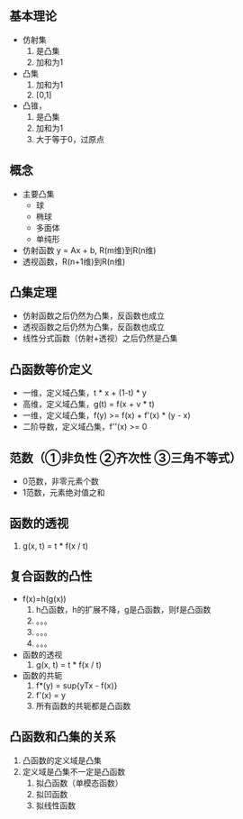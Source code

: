 ## 基本理论
* 仿射集
  1. 是凸集
  2. 加和为1
* 凸集
  1. 加和为1
  2. [0,1]
* 凸锥，
  1. 是凸集 
  2. 加和为1 
  3. 大于等于0，过原点

## 概念
* 主要凸集
  * 球
  * 椭球
  * 多面体
  * 单纯形
* 仿射函数 y = Ax + b, R(m维)到R(n维)
* 透视函数，R(n+1维)到R(n维)

## 凸集定理
* 仿射函数之后仍然为凸集，反函数也成立
* 透视函数之后仍然为凸集，反函数也成立
* 线性分式函数（仿射+透视）之后仍然是凸集

## 凸函数等价定义
* 一维，定义域凸集，t * x + (1-t) * y
* 高维，定义域凸集，g(t) = f(x + v * t)
* 一维，定义域凸集，f(y) >= f(x) + f'(x) * (y - x)
* 二阶导数，定义域凸集，f''(x) >= 0

## 范数（①非负性 ②齐次性 ③三角不等式）
* 0范数，非零元素个数
* 1范数，元素绝对值之和

## 函数的透视
1. g(x, t) = t * f(x / t)

## 复合函数的凸性
* f(x)=h(g(x))
  1. h凸函数，h的扩展不降，g是凸函数，则f是凸函数
  2. 。。。
  3. 。。。
  4. 。。。
* 函数的透视
  1. g(x, t) = t * f(x / t)
* 函数的共轭
  1. f*(y) = sup{yTx - f(x)}
  2. f'(x) = y
  3. 所有函数的共轭都是凸函数

## 凸函数和凸集的关系
1. 凸函数的定义域是凸集
2. 定义域是凸集不一定是凸函数
   1. 拟凸函数（单模态函数）
   2. 拟凹函数
   3. 拟线性函数